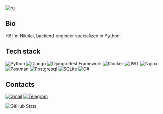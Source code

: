 [![ru](https://img.shields.io/badge/lang-ru-red.svg)](https://github.com/nikpetrischev/nikpetrischev/blob/main/README.md)

## Bio
Hi! I'm Nikolai, backend engineer specialized in Python. 

## Tech stack
![Python](https://img.shields.io/badge/Python-FFD43B?style=for-the-badge&logo=python&logoColor=blue)
![Django](https://img.shields.io/badge/Django-092E20?style=for-the-badge&logo=django&logoColor=green)
![Django Rest Framework](https://img.shields.io/badge/django%20rest-ff1709?style=for-the-badge&logo=django&logoColor=white)
![Docker](https://img.shields.io/badge/Docker-2CA5E0?style=for-the-badge&logo=docker&logoColor=white)
![JWT](https://img.shields.io/badge/JWT-000000?style=for-the-badge&logo=JSON%20web%20tokens&logoColor=white)
![Nginx](https://img.shields.io/badge/Nginx-009639?style=for-the-badge&logo=nginx&logoColor=white)
![Postman](https://img.shields.io/badge/Postman-FF6C37?style=for-the-badge&logo=Postman&logoColor=white)
![Postgresql](https://img.shields.io/badge/PostgreSQL-316192?style=for-the-badge&logo=postgresql&logoColor=white)
![SQLite](https://img.shields.io/badge/Sqlite-003B57?style=for-the-badge&logo=sqlite&logoColor=white)
![C#](https://img.shields.io/badge/C%23-239120?style=for-the-badge&logo=csharp&logoColor=white)

## Contacts
[![Gmail](https://img.shields.io/badge/Gmail-D14836?style=for-the-badge&logo=gmail&logoColor=white)](mailto:nik.petrishchev@gmail.com)
[![Telegram](https://img.shields.io/badge/-Telegram-090909?style=for-the-badge&logo=Telegram&logoColor=4682B4)](https://t.me/webkcn)


![GitHub Stats](https://github-readme-stats.vercel.app/api?username=nikpetrischev&theme=tokyonight&show_icons=true&hide_border=true&count_private=true)
